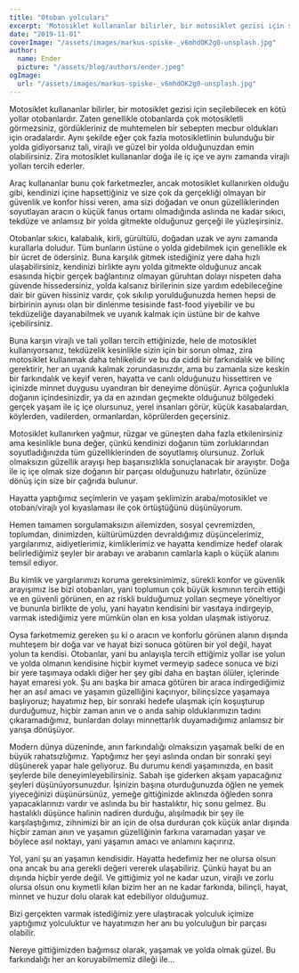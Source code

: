 ```yaml
---
title: "Otoban yolcuları"
excerpt: 'Motosiklet kullananlar bilirler, bir motosiklet gezisi için seçilebilecek en kötü yollar otobanlardır. Zaten genellikle otobanlarda çok motosikletli görmezsiniz, gördükleriniz de muhtemelen bir sebepten mecbur oldukları için oradalardır. Aynı şekilde eğer çok fazla motosikletlinin bulunduğu bir yolda gidiyorsanız tali, virajlı ve güzel bir yolda olduğunuzdan emin olabilirsiniz. Zira motosiklet kullananlar doğa ile iç içe ve aynı zamanda virajlı yolları tercih ederler.'
date: "2019-11-01"
coverImage: "/assets/images/markus-spiske-_v6mhdOK2g0-unsplash.jpg"
author:
  name: Ender
  picture: "/assets/blog/authors/ender.jpeg"
ogImage:
  url: "/assets/images/markus-spiske-_v6mhdOK2g0-unsplash.jpg"
---
```


Motosiklet kullananlar bilirler, bir motosiklet gezisi için seçilebilecek en kötü yollar otobanlardır. Zaten genellikle otobanlarda çok motosikletli görmezsiniz, gördükleriniz de muhtemelen bir sebepten mecbur oldukları için oradalardır. Aynı şekilde eğer çok fazla motosikletlinin bulunduğu bir yolda gidiyorsanız tali, virajlı ve güzel bir yolda olduğunuzdan emin olabilirsiniz. Zira motosiklet kullananlar doğa ile iç içe ve aynı zamanda virajlı yolları tercih ederler.

Araç kullananlar bunu çok farketmezler, ancak motosiklet kullanırken olduğu gibi, kendinizi içine hapsettiğiniz ve size çok da gerçekliği olmayan bir güvenlik ve konfor hissi veren, ama sizi doğadan ve onun güzelliklerinden soyutlayan aracın o küçük fanus ortamı olmadığında aslında ne kadar sıkıcı, tekdüze ve anlamsız bir yolda gitmekte olduğunuz gerçeği ile yüzleşirsiniz.

Otobanlar sıkıcı, kalabalık, kirli, gürültülü, doğadan uzak ve aynı zamanda kurallarla doludur. Tüm bunların üstüne o yolda gidebilmek için genellikle ek bir ücret de ödersiniz. Buna karşılık gitmek istediğiniz yere daha hızlı ulaşabilirsiniz, kendinizi birlikte aynı yolda gitmekte olduğunuz ancak esasında hiçbir gerçek bağlantınız olmayan güruhtan dolayı nispeten daha güvende hissedersiniz, yolda kalsanız birilerinin size yardım edebileceğine dair bir güven hissiniz vardır, çok sıkılıp yorulduğunuzda hemen hepsi de birbirinin aynısı olan bir dinlenme tesisinde fast-food yiyebilir ve bu tekdüzeliğe dayanabilmek ve uyanık kalmak için üstüne bir de kahve içebilirsiniz.

Buna karşın virajlı ve tali yolları tercih ettiğinizde, hele de motosiklet kullanıyorsanız, tekdüzelik kesinlikle sizin için bir sorun olmaz, zira motosiklet kullanmak daha tehlikelidir ve bu da ciddi bir farkındalık ve bilinç gerektirir, her an uyanık kalmak zorundasınızdır, ama bu zamanla size keskin bir farkındalık ve keyif veren, hayatta ve canlı olduğunuzu hissettiren ve içinizde minnet duygusu uyandıran bir deneyime dönüşür. Ayrıca çoğunlukla doğanın içindesinizdir, ya da en azından geçmekte olduğunuz bölgedeki gerçek yaşam ile iç içe olursunuz, yerel insanları görür, küçük kasabalardan, köylerden, vadilerden, ormanlardan, köprülerden geçersiniz.

Motosiklet kullanırken yağmur, rüzgar ve güneşten daha fazla etkilenirsiniz ama kesinlikle buna değer, çünkü kendinizi doğanın tüm zorluklarından soyutladığınızda tüm güzelliklerinden de soyutlamış olursunuz. Zorluk olmaksızın güzellik arayışı hep başarısızlıkla sonuçlanacak bir arayıştır. Doğa ile iç içe olmak size doğanın bir parçası olduğunuzu hatırlatır, özünüze dönüş için size bir çağrıda bulunur.

Hayatta yaptığımız seçimlerin ve yaşam şeklimizin araba/motosiklet ve otoban/virajlı yol kıyaslaması ile çok örtüştüğünü düşünüyorum.

Hemen tamamen sorgulamaksızın ailemizden, sosyal çevremizden, toplumdan, dinimizden, kültürümüzden devraldığımız düşüncelerimiz, yargılarımız, aidiyetlerimiz, kimliklerimiz ve hayatta kendimize hedef olarak belirlediğimiz şeyler bir arabayı ve arabanın camlarla kaplı o küçük alanını temsil ediyor.

Bu kimlik ve yargılarımızı koruma gereksinimimiz, sürekli konfor ve güvenlik arayışımız ise bizi otobanları, yani toplumun çok büyük kısmının tercih ettiği ve en güvenli görünen, en az riskli bulduğumuz yolları seçmeye yöneltiyor ve bununla birlikte de yolu, yani hayatın kendisini bir vasıtaya indirgeyip, varmak istediğimiz yere mümkün olan en kısa yoldan ulaşmak istiyoruz.

Oysa farketmemiz gereken şu ki o aracın ve konforlu görünen alanın dışında muhteşem bir doğa var ve hayat bizi sonuca götüren bir yol değil, hayat yolun ta kendisi. Otobanlar, yani bu anlayışla tercih ettiğimiz yollar ise yolun ve yolda olmanın kendisine hiçbir kıymet vermeyip sadece sonuca ve bizi bir yere taşımaya odaklı diğer her şey gibi daha en baştan ölüler, içlerinde hayat emaresi yok. Şu anı başka bir amaca götüren bir araca indirgediğimiz her an asıl amacı ve yaşamın güzelliğini kaçırıyor, bilinçsizce yaşamaya başlıyoruz; hayatımız hep, bir sonraki hedefe ulaşmak için koşuşturup durduğumuz, hiçbir zaman anın ve o anda sahip olduklarımızın tadını çıkaramadığımız, bunlardan dolayı minnettarlık duyamadığımız anlamsız bir yarışa dönüşüyor.

Modern dünya düzeninde, anın farkındalığı olmaksızın yaşamak belki de en büyük rahatsızlığımız. Yaptığımız her şeyi aslında ondan bir sonraki şeyi düşünerek yapar hale geliyoruz. Bu durumu kendi yaşamınızda, en basit şeylerde bile deneyimleyebilirsiniz. Sabah işe giderken akşam yapacağınız şeyleri düşünüyorsunuzdur. İşinizin başına oturduğunuzda öğlen ne yemek yiyeceğinizi düşünürsünüz, yemeğe gittiğinizde aklınızda öğleden sonra yapacaklarınızı vardır ve aslında bu bir hastalıktır, hiç sonu gelmez. Bu hastalıklı düşünce halinin nadiren durduğu, alışılmadık bir şey ile karşılaştığımız, zihnimizi bir an için de olsa durduran çok küçük anlar dışında hiçbir zaman anın ve yaşamın güzelliğinin farkına varamadan yaşar ve böylece asıl noktayı, yani yaşamın amacı ve anlamını kaçırırız.

Yol, yani şu an yaşamın kendisidir. Hayatta hedefimiz her ne olursa olsun ona ancak bu ana gerekli değeri vererek ulaşabiliriz. Çünkü hayat bu an dışında hiçbir yerde değil. Ve gittiğimiz yol ne kadar uzun, virajlı ve zorlu olursa olsun onu kıymetli kılan bizim her an ne kadar farkında, bilinçli, hayat, minnet ve huzur dolu olarak kat edebiliyor olduğumuz. 

Bizi gerçekten varmak istediğimiz yere ulaştıracak yolculuk içimize yaptığımız yolculuktur ve hayatımızın her anı bu yolculuğun bir parçası olabilir.

Nereye gittiğimizden bağımsız olarak, yaşamak ve yolda olmak güzel. Bu farkındalığı her an koruyabilmemiz dileği ile...
